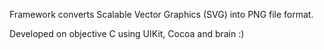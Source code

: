Framework converts Scalable Vector Graphics (SVG) into PNG file format.

Developed on objective C using UIKit, Cocoa and brain :)